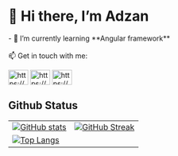 <h1 align="left">👋 Hi there, I’m Adzan</h1>
- 🌱 I’m currently learning **Angular framework**
<br/><br/>
📫 Get in touch with me:
<p align="left">
<a href="https://dev.to/adzandev" target="blank"><img align="center" src="https://raw.githubusercontent.com/rahuldkjain/github-profile-readme-generator/master/src/images/icons/Social/devto.svg" alt="https://dev.to/adzandev" height="30" width="40" /></a>
<a href="https://fb.com/m adzan" target="blank"><img align="center" src="https://raw.githubusercontent.com/rahuldkjain/github-profile-readme-generator/master/src/images/icons/Social/facebook.svg" alt="https://web.facebook.com/m adzan" height="30" width="40" /></a>
<a href="https://instagram.com/a.jann26" target="blank"><img align="center" src="https://raw.githubusercontent.com/rahuldkjain/github-profile-readme-generator/master/src/images/icons/Social/instagram.svg" alt="https://www.instagram.com/a.jann26" height="30" width="40" /></a>
</p>

## Github Status

|  |  |
|--|--|
|[![GitHub stats](https://github-readme-stats.vercel.app/api?username=Adzan-kq\&bg_color=30,e96443,904e95\&title_color=fff\&text_color=fff&hide=stars&rank_icon=github)](https://github.com/Adzan-kq) | [![GitHub Streak](https://streak-stats.demolab.com?user=Adzan-kq&theme=nord&border_radius=5)](https://git.io/streak-stats) |
| [![Top Langs](https://github-readme-stats.vercel.app/api/top-langs/?username=Adzan-kq\&bg_color=30,e96443,904e95\&title_color=fff\&text_color=fff&layout=compact)](https://github.com/Adzan-kq)
